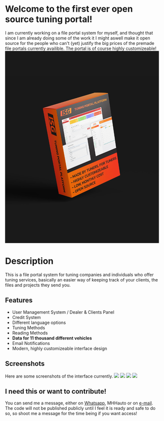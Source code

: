 # Welcome to the first ever open source tuning portal!

I am currently working on a file portal system for myself, and thought that since I am already doing some of the work it I might aswell make it open source for the people who can't (yet) justify the big prices of the premade file portals currently availible. The portal is of course highly customizeable!
![](mockup.png)


# Description

This is a file portal system for tuning companies and individuals who offer tuning services, basically an easier way of keeping track of your clients, the files and projects they send you. 

## Features

 - User Management System / Dealer & Clients Panel
 - Credit System
 - Different language options
 - Tuning Methods
- Reading Methods
- **Data for 11 thousand different vehicles**
- Email Notifications
- Modern, highly customizeable interface design

## Screenshots

Here are some screenshots of the interface currently.
![](1)
![](2)
![](3)
![](4)


## I need this or want to contribute!

You can send me a message, either on [Whatsapp](https://wa.me/358415767696), MHHauto or on [e-mail](mailto:isak@sjoba.fi). The code will not be published publicly until I feel it is ready and safe to do so, so shoot me a message for the time being if you want access!

